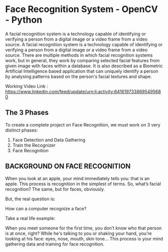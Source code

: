 # Face Recognition System - OpenCV - Python

A facial recognition system is a technology capable of identifying or verifying a person from a digital image or a video frame from a video source. A facial recognition system is a technology capable of identifying or verifying a person from a digital image or a video frame from a video source. There are multiple methods in which facial recognition systems work, but in general, they work by comparing selected facial features from given image with faces within a database. It is also described as a Biometric Artificial Intelligence based application that can uniquely identify a person by analysing patterns based on the person's facial textures and shape.

Working Video Link : https://www.linkedin.com/feed/update/urn:li:activity:6416197338695495680

## The 3 Phases
To create a complete project on Face Recognition, we must work on 3 very distinct phases:

1) Face Detection and Data Gathering
2) Train the Recognizer
3) Face Recognition

## BACKGROUND ON FACE RECOGNITION
When you look at an apple, your mind immediately tells you: that is an apple. This process is recognition in the simplest of terms. So, what’s facial recognition? The same, but for faces, obviously.

But, the real question is:

How can a computer recognize a face?

Take a real life example:

When you meet someone for the first time, you don’t know who that person is at once, right? While he's talking to you or shaking your hand, you’re looking at his face: eyes, nose, mouth, skin tone… This process is your mind gathering data and training for face recognition.
